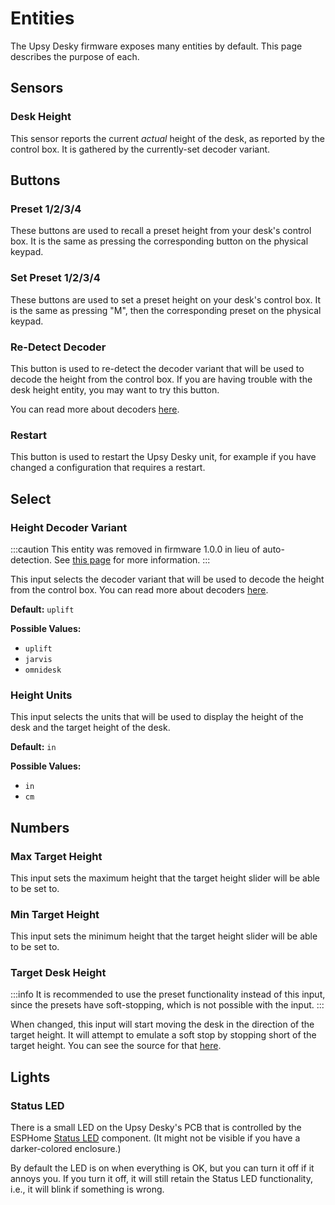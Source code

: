 # Entities

The Upsy Desky firmware exposes many entities by default. This page describes the purpose of each.

## Sensors

### Desk Height

This sensor reports the current _actual_ height of the desk, as reported by the control box. It is gathered by the currently-set decoder variant.

## Buttons

### Preset 1/2/3/4

These buttons are used to recall a preset height from your desk's control box. It is the same as pressing the corresponding button on the physical keypad.

### Set Preset 1/2/3/4

These buttons are used to set a preset height on your desk's control box. It is the same as pressing "M", then the corresponding preset on the physical keypad.

### Re-Detect Decoder

This button is used to re-detect the decoder variant that will be used to decode the height from the control box. If you are having trouble with the desk height entity, you may want to try this button.

You can read more about decoders [here](../configuration/decoders/index.md).

### Restart

This button is used to restart the Upsy Desky unit, for example if you have changed a configuration that requires a restart.

## Select

### Height Decoder Variant

:::caution
This entity was removed in firmware 1.0.0 in lieu of auto-detection. See [this page](../configuration/decoders/index.md) for more information.
:::

This input selects the decoder variant that will be used to decode the height from the control box. You can read more about decoders [here](../configuration/decoders/index.md).

**Default:** `uplift`

**Possible Values:**

- `uplift`
- `jarvis`
- `omnidesk`

### Height Units

This input selects the units that will be used to display the height of the desk and the target height of the desk.

**Default:** `in`

**Possible Values:**

- `in`
- `cm`

## Numbers

### Max Target Height

This input sets the maximum height that the target height slider will be able to be set to.

### Min Target Height

This input sets the minimum height that the target height slider will be able to be set to.

### Target Desk Height

:::info
It is recommended to use the preset functionality instead of this input, since the presets have soft-stopping, which is not possible with the input.
:::

When changed, this input will start moving the desk in the direction of the target height. It will attempt to emulate a soft stop by stopping short of the target height. You can see the source for that [here](https://github.com/tjhorner/esphome-standing-desk/blob/6e92c19aebe25f8ea05d3c5d3498b42bc75271fe/configs/template.yaml#L44-L62).

## Lights

### Status LED

There is a small LED on the Upsy Desky's PCB that is controlled by the ESPHome [Status LED](https://esphome.io/components/light/status_led.html) component. (It might not be visible if you have a darker-colored enclosure.)

By default the LED is on when everything is OK, but you can turn it off if it annoys you. If you turn it off, it will still retain the Status LED functionality, i.e., it will blink if something is wrong.